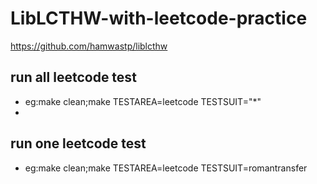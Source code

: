 LibLCTHW-with-leetcode-practice
========

https://github.com/hamwastp/liblcthw


## run all leetcode test 
- eg:make clean;make TESTAREA=leetcode TESTSUIT="\*"
- 
## run one leetcode test
- eg:make clean;make TESTAREA=leetcode TESTSUIT=romantransfer
